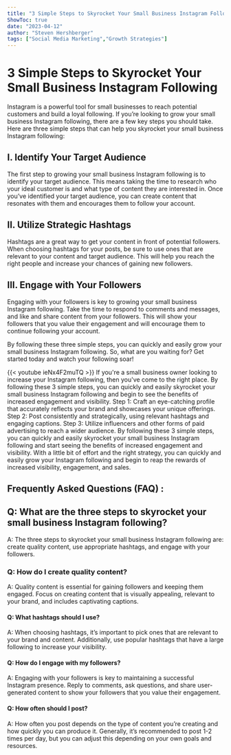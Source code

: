 ```yaml
---
title: "3 Simple Steps to Skyrocket Your Small Business Instagram Following!"
ShowToc: true 
date: "2023-04-12"
author: "Steven Hershberger" 
tags: ["Social Media Marketing","Growth Strategies"]
---
```

# 3 Simple Steps to Skyrocket Your Small Business Instagram Following

Instagram is a powerful tool for small businesses to reach potential customers and build a loyal following. If you’re looking to grow your small business Instagram following, there are a few key steps you should take. Here are three simple steps that can help you skyrocket your small business Instagram following:

## I. Identify Your Target Audience

The first step to growing your small business Instagram following is to identify your target audience. This means taking the time to research who your ideal customer is and what type of content they are interested in. Once you’ve identified your target audience, you can create content that resonates with them and encourages them to follow your account.

## II. Utilize Strategic Hashtags

Hashtags are a great way to get your content in front of potential followers. When choosing hashtags for your posts, be sure to use ones that are relevant to your content and target audience. This will help you reach the right people and increase your chances of gaining new followers.

## III. Engage with Your Followers

Engaging with your followers is key to growing your small business Instagram following. Take the time to respond to comments and messages, and like and share content from your followers. This will show your followers that you value their engagement and will encourage them to continue following your account.

By following these three simple steps, you can quickly and easily grow your small business Instagram following. So, what are you waiting for? Get started today and watch your following soar!

{{< youtube ieNx4F2muTQ >}} 
If you're a small business owner looking to increase your Instagram following, then you've come to the right place. By following these 3 simple steps, you can quickly and easily skyrocket your small business Instagram following and begin to see the benefits of increased engagement and visibility. Step 1: Craft an eye-catching profile that accurately reflects your brand and showcases your unique offerings. Step 2: Post consistently and strategically, using relevant hashtags and engaging captions. Step 3: Utilize influencers and other forms of paid advertising to reach a wider audience. By following these 3 simple steps, you can quickly and easily skyrocket your small business Instagram following and start seeing the benefits of increased engagement and visibility. With a little bit of effort and the right strategy, you can quickly and easily grow your Instagram following and begin to reap the rewards of increased visibility, engagement, and sales.

## Frequently Asked Questions (FAQ) :
<h2>Q: What are the three steps to skyrocket your small business Instagram following?</h2>

A: The three steps to skyrocket your small business Instagram following are: create quality content, use appropriate hashtags, and engage with your followers. 

<h3>Q: How do I create quality content?</h3>

A: Quality content is essential for gaining followers and keeping them engaged. Focus on creating content that is visually appealing, relevant to your brand, and includes captivating captions. 

<h4>Q: What hashtags should I use?</h4>

A: When choosing hashtags, it’s important to pick ones that are relevant to your brand and content. Additionally, use popular hashtags that have a large following to increase your visibility. 

<h4>Q: How do I engage with my followers?</h4>

A: Engaging with your followers is key to maintaining a successful Instagram presence. Reply to comments, ask questions, and share user-generated content to show your followers that you value their engagement. 

<h4>Q: How often should I post?</h4>

A: How often you post depends on the type of content you’re creating and how quickly you can produce it. Generally, it’s recommended to post 1-2 times per day, but you can adjust this depending on your own goals and resources.


